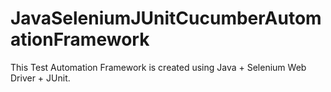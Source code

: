 # JavaSeleniumJUnitCucumberAutomationFramework
This Test Automation Framework is created using Java + Selenium Web Driver + JUnit. 
